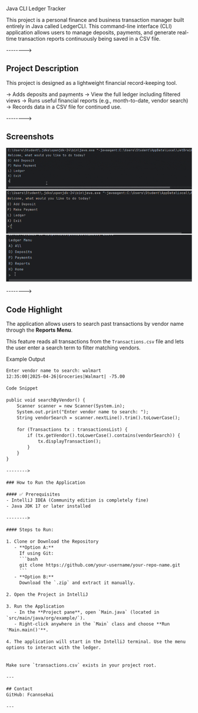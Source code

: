 Java CLI Ledger Tracker

This project is a personal finance and business transaction manager built entirely in Java called LedgerCLI. This command-line interface (CLI) application allows users to manage deposits, payments, and generate real-time transaction reports continuously being saved in a CSV file.

-------->

## Project Description

This project is designed as a lightweight financial record-keeping tool. 

-> Adds deposits and payments 
-> View the full ledger including filtered views 
-> Runs useful financial reports (e.g., month-to-date, vendor search)
-> Records data in a CSV file for continued use.

-------->

## Screenshots

<img src="./Assets/Ledger1.gif.gif">

<img src="./Assets/Ledgercli2.gif">

<img src="./Assets/LedgerCLI3.gif">

-------->

## Code Highlight

The application allows users to search past transactions by vendor name through the **Reports Menu**.

This feature reads all transactions from the `Transactions.csv` file and lets the user enter a search term to filter matching vendors.

Example Output
```text
Enter vendor name to search: walmart
12:35:00|2025-04-26|Groceries|Walmart| -75.00

Code Snippet

public void searchByVendor() {
    Scanner scanner = new Scanner(System.in);
    System.out.print("Enter vendor name to search: ");
    String vendorSearch = scanner.nextLine().trim().toLowerCase();

    for (Transactions tx : transactionsList) {
        if (tx.getVendor().toLowerCase().contains(vendorSearch)) {
            tx.displayTransaction();
        }
    }
}

-------->

### How to Run the Application 

#### ✅ Prerequisites
- IntelliJ IDEA (Community edition is completely fine)
- Java JDK 17 or later installed

-------->

#### Steps to Run:

1. Clone or Download the Repository
   - **Option A:**  
     If using Git:
     ```bash
     git clone https://github.com/your-username/your-repo-name.git
     ```
   - **Option B:**  
     Download the `.zip` and extract it manually.

2. Open the Project in IntelliJ
  
3. Run the Application
   - In the **Project pane**, open `Main.java` (located in `src/main/java/org/example/`).
   - Right-click anywhere in the `Main` class and choose **Run 'Main.main()'**.

4. The application will start in the IntelliJ terminal. Use the menu options to interact with the ledger.


Make sure `transactions.csv` exists in your project root.

---

## Contact
GitHub: Fcannsekai  

---
